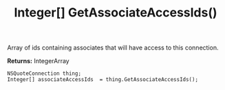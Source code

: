 ﻿---
uid: crmscript_ref_NSQuoteConnection_GetAssociateAccessIds
title: Integer[] GetAssociateAccessIds()
intellisense: NSQuoteConnection.GetAssociateAccessIds
keywords: NSQuoteConnection, GetAssociateAccessIds
so.topic: reference
---

Array of ids containing associates that will have access to this connection.

**Returns:** IntegerArray


```crmscript
NSQuoteConnection thing;
Integer[] associateAccessIds  = thing.GetAssociateAccessIds();
```


